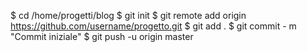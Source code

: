 $ cd /home/progetti/blog
$ git init
$ git remote add origin https://github.com/username/progetto.git
$ git add .
$ git commit - m "Commit iniziale"
$ git push -u origin master

